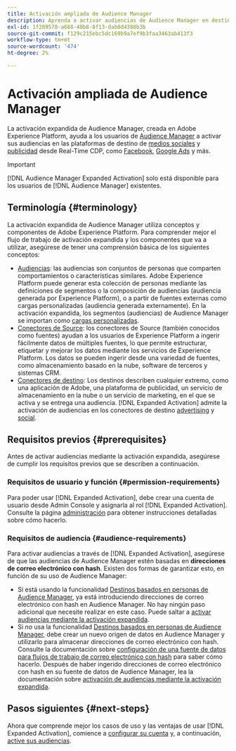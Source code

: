 ```yaml
---
title: Activación ampliada de Audience Manager
description: Aprenda a activar audiencias de Audience Manager en destinos sociales y publicitarios mediante la activación expandida de Audience Manager.
exl-id: 1f209578-a688-40b8-8f13-dab0d4380b3b
source-git-commit: f129c215ebc5dc169b9a7ef9b3faa3463ab413f3
workflow-type: tm+mt
source-wordcount: '474'
ht-degree: 2%

---
```


# Activación ampliada de Audience Manager

La activación expandida de Audience Manager, creada en Adobe Experience Platform, ayuda a los usuarios de [Audience Manager](https://experienceleague.adobe.com/es/docs/audience-manager/user-guide/aam-home) a activar sus audiencias en las plataformas de destino de [medios sociales](../destinations/catalog/social/overview.md) y [publicidad](../destinations/catalog/advertising/overview.md) desde Real-Time CDP, como [Facebook](../destinations/catalog/social/facebook.md), [Google Ads](../destinations/catalog/advertising/google-ads-destination.md) y más.

>[!IMPORTANT]
>
>[!DNL Audience Manager Expanded Activation] solo está disponible para los usuarios de [!DNL Audience Manager] existentes.

## Terminología {#terminology}

La activación expandida de Audience Manager utiliza conceptos y componentes de Adobe Experience Platform. Para comprender mejor el flujo de trabajo de activación expandida y los componentes que va a utilizar, asegúrese de tener una comprensión básica de los siguientes conceptos:

* [Audiencias](../segmentation/ui/overview.md): las audiencias son conjuntos de personas que comparten comportamientos o características similares. Adobe Experience Platform puede generar esta colección de personas mediante las definiciones de segmentos o la composición de audiencias (audiencia generada por Experience Platform), o a partir de fuentes externas como cargas personalizadas (audiencia generada externamente). En la activación expandida, los segmentos (audiencias) de Audience Manager se importan como [cargas personalizadas](../segmentation/ui/audience-portal.md#import-audience).
* [Conectores de Source](../sources/home.md): los conectores de Source (también conocidos como fuentes) ayudan a los usuarios de Experience Platform a ingerir fácilmente datos de múltiples fuentes, lo que permite estructurar, etiquetar y mejorar los datos mediante los servicios de Experience Platform. Los datos se pueden ingerir desde una variedad de fuentes, como almacenamiento basado en la nube, software de terceros y sistemas CRM.
* [Conectores de destino](../destinations/home.md): Los destinos describen cualquier extremo, como una aplicación de Adobe, una plataforma de publicidad, un servicio de almacenamiento en la nube o un servicio de marketing, en el que se activa y se entrega una audiencia. [!DNL Expanded Activation] admite la activación de audiencias en los conectores de destino [advertising](../destinations/catalog/advertising/overview.md) y [social](../destinations/catalog/social/overview.md).

## Requisitos previos {#prerequisites}

Antes de activar audiencias mediante la activación expandida, asegúrese de cumplir los requisitos previos que se describen a continuación.

### Requisitos de usuario y función {#permission-requirements}

Para poder usar [!DNL Expanded Activation], debe crear una cuenta de usuario desde Admin Console y asignarla al rol [!DNL Expanded Activation]. Consulte la página [administración](administration.md) para obtener instrucciones detalladas sobre cómo hacerlo.

### Requisitos de audiencia {#audience-requirements}

Para activar audiencias a través de [!DNL Expanded Activation], asegúrese de que las audiencias de Audience Manager estén basadas en **direcciones de correo electrónico con hash**. Existen dos formas de garantizar esto, en función de su uso de Audience Manager:

* Si está usando la funcionalidad [Destinos basados en personas de Audience Manager](https://experienceleague.adobe.com/es/docs/audience-manager/user-guide/features/destinations/people-based/people-based-destinations-overview), ya está introduciendo direcciones de correo electrónico con hash en Audience Manager. No hay ningún paso adicional que necesite realizar en este caso. Puede saltar a [activar audiencias mediante la activación expandida](activate-audiences.md).
* Si _no_ usa la funcionalidad [Destinos basados en personas de Audience Manager](https://experienceleague.adobe.com/es/docs/audience-manager/user-guide/features/destinations/people-based/people-based-destinations-overview), debe crear un nuevo origen de datos en Audience Manager y utilizarlo para almacenar direcciones de correo electrónico con hash. Consulte la documentación sobre [configuración de una fuente de datos para flujos de trabajo de correo electrónico con hash](https://experienceleague.adobe.com/es/docs/audience-manager/user-guide/features/data-sources/create-data-source-hashed-emails) para saber cómo hacerlo. Después de haber ingerido direcciones de correo electrónico con hash en su fuente de datos de Audience Manager, lea la documentación sobre [activación de audiencias mediante la activación expandida](activate-audiences.md).

## Pasos siguientes {#next-steps}

Ahora que comprende mejor los casos de uso y las ventajas de usar [!DNL Expanded Activation], comience a [configurar su cuenta](administration.md) y, a continuación, [active sus audiencias](activate-audiences.md).
